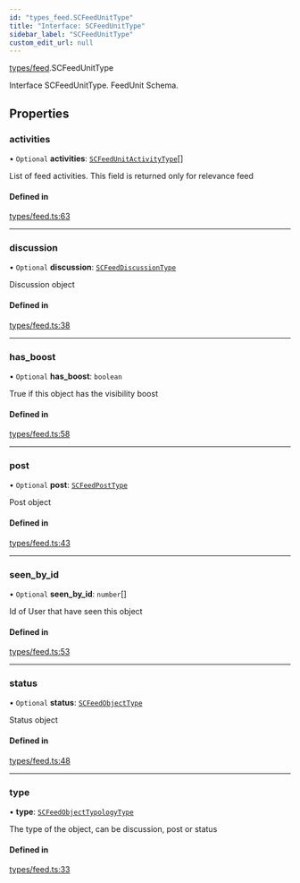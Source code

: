 ```yaml
---
id: "types_feed.SCFeedUnitType"
title: "Interface: SCFeedUnitType"
sidebar_label: "SCFeedUnitType"
custom_edit_url: null
---
```


[types/feed](../modules/types_feed.md).SCFeedUnitType

Interface SCFeedUnitType.
FeedUnit Schema.

## Properties

### activities

• `Optional` **activities**: [`SCFeedUnitActivityType`](types_feed.SCFeedUnitActivityType.md)[]

List of feed activities. This field is returned only for relevance feed

#### Defined in

[types/feed.ts:63](https://github.com/selfcommunity/community-ui/blob/cab08cf/packages/sc-core/src/types/feed.ts#L63)

___

### discussion

• `Optional` **discussion**: [`SCFeedDiscussionType`](types_feed.SCFeedDiscussionType.md)

Discussion object

#### Defined in

[types/feed.ts:38](https://github.com/selfcommunity/community-ui/blob/cab08cf/packages/sc-core/src/types/feed.ts#L38)

___

### has\_boost

• `Optional` **has\_boost**: `boolean`

True if this object has the visibility boost

#### Defined in

[types/feed.ts:58](https://github.com/selfcommunity/community-ui/blob/cab08cf/packages/sc-core/src/types/feed.ts#L58)

___

### post

• `Optional` **post**: [`SCFeedPostType`](types_feed.SCFeedPostType.md)

Post object

#### Defined in

[types/feed.ts:43](https://github.com/selfcommunity/community-ui/blob/cab08cf/packages/sc-core/src/types/feed.ts#L43)

___

### seen\_by\_id

• `Optional` **seen\_by\_id**: `number`[]

Id of User that have seen this object

#### Defined in

[types/feed.ts:53](https://github.com/selfcommunity/community-ui/blob/cab08cf/packages/sc-core/src/types/feed.ts#L53)

___

### status

• `Optional` **status**: [`SCFeedObjectType`](types_feed.SCFeedObjectType.md)

Status object

#### Defined in

[types/feed.ts:48](https://github.com/selfcommunity/community-ui/blob/cab08cf/packages/sc-core/src/types/feed.ts#L48)

___

### type

• **type**: [`SCFeedObjectTypologyType`](../enums/types_feed.SCFeedObjectTypologyType.md)

The type of the object, can be discussion, post or status

#### Defined in

[types/feed.ts:33](https://github.com/selfcommunity/community-ui/blob/cab08cf/packages/sc-core/src/types/feed.ts#L33)

